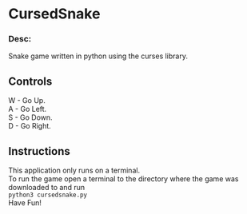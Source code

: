 # CursedSnake
### Desc: 
Snake game written in python using the curses library. 
## Controls
W - Go Up.  
A - Go Left.  
S - Go Down.  
D - Go Right.  
## Instructions
This application only runs on a terminal.  
To run the game open a terminal to the directory where the game was downloaded to and run  
`python3 cursedsnake.py`  
Have Fun!
